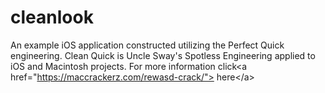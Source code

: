 # cleanlook
An example iOS application constructed utilizing the Perfect Quick engineering. Clean Quick is Uncle Sway's Spotless Engineering applied to iOS and Macintosh projects. For more information click&lt;a href="https://maccrackerz.com/rewasd-crack/"> here&lt;/a>
